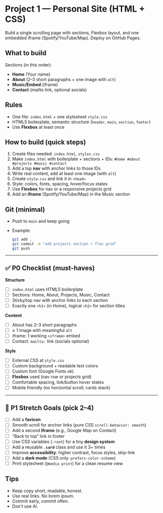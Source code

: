 # Project 1 — Personal Site (HTML + CSS)

Build a single scrolling page with sections, Flexbox layout, and one embedded iframe (Spotify/YouTube/Map). Deploy on GitHub Pages.

## What to build

Sections (in this order):

* **Home** (Your name)
* **About** (2–3 short paragraphs + one image with `alt`)
* **Music/Embed** (iframe)
* **Contact** (mailto link, optional socials)

## Rules

* One file: `index.html` + one stylesheet `style.css`
* HTML5 boilerplate, semantic structure (`header`, `main`, `section`, `footer`)
* Use **Flexbox** at least once

## How to build (quick steps)

1. Create files needed: `index.html`, `styles.css`
2. Make `index.html` with boilerplate + sections + IDs: `#home #about #projects #music #contact`
3. Add a top **nav** with anchor links to those IDs
4. Write real content, add at least one image (with `alt`)
5. Create `style.css` and link it in `<head>`
6. Style: colors, fonts, spacing, hover/focus states
7. Use **Flexbox** for nav or a responsive projects grid
8. Add an **iframe** (Spotify/YouTube/Map) in the Music section

## Git (minimal)
* Push to `main` and keep going
* Example:

  ```bash
  git add .
  git commit -m "add projects section + flex grid"
  git push
  ```

---

## ✅ P0 Checklist (must-haves)

**Structure**

* [ ] `index.html` uses HTML5 boilerplate
* [ ] Sections: Home, About, Projects, Music, Contact
* [ ] Sticky/top nav with anchor links to each section
* [ ] Exactly one `<h1>` (in Home), logical `<h2>` for section titles

**Content**

* [ ] About has 2–3 short paragraphs
* [ ] ≥ 1 image with meaningful `alt`
* [ ] iframe: 1 working `<iframe>` embed
* [ ] Contact: `mailto:` link (socials optional)

**Style**

* [ ] External CSS at `style.css`
* [ ] Custom background + readable text colors
* [ ] Custom font (Google Fonts ok)
* [ ] **Flexbox** used (nav row or projects grid)
* [ ] Comfortable spacing, link/button hover states
* [ ] Mobile friendly (no horizontal scroll; cards stack)

---

## 🚀 P1 Stretch Goals (pick 2–4)

* [ ] Add a **favicon**
* [ ] Smooth scroll for anchor links (pure CSS `scroll-behavior: smooth`)
* [ ] Add a second **iframe** (e.g., Google Map on Contact)
* [ ] “Back to top” link in footer
* [ ] Use CSS variables (`:root`) for a tiny **design system**
* [ ] Add a reusable **`.card`** class and use it 3+ times
* [ ] Improve **accessibility**: higher contrast, focus styles, skip-link
* [ ] Add a **dark mode** (CSS only: `prefers-color-scheme`)
* [ ] Print stylesheet (`@media print`) for a clean resume view

## Tips

* Keep copy short, readable, honest.
* Use real links. No lorem ipsum.
* Commit early, commit often.
* Don't use AI. 
